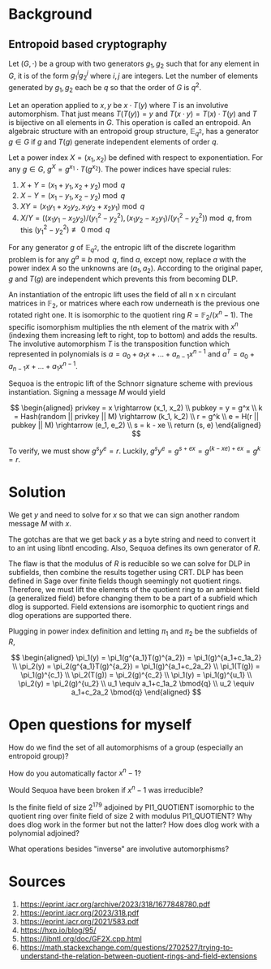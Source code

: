 # Background

## Entropoid based cryptography

Let $(G, \cdot)$ be a group with two generators $g_1, g_2$ such that for any element in $G$, it is of the form $g_1^ig_2^j$ where $i, j$ are integers. Let the number of elements generated by $g_1, g_2$ each be $q$ so that the order of $G$ is $q^2$.

Let an operation applied to $x, y$ be $x\cdot T(y)$ where $T$ is an involutive automorphism. That just means $T(T(y)) = y$ and $T(x\cdot y) = T(x) \cdot T(y)$ and $T$ is bijective on all elements in $G$. This operation is called an entropoid. An algebraic structure with an entropoid group structure, $\mathbb{E}_{q^2}$, has a generator $g\in G$ if $g$ and $T(g)$ generate independent elements of order $q$.

Let a power index $X = (x_1, x_2)$ be defined with respect to exponentiation. For any $g\in G$, $g^X = g^{x_1}\cdot T(g^{x_2})$. The power indices have special rules:

1. $X+Y = (x_1+y_1, x_2+y_2)\bmod{q}$
2. $X-Y = (x_1-y_1, x_2-y_2)\bmod{q}$
3. $XY = (x_1y_1 + x_2y_2, x_1y_2 + x_2y_1)\bmod{q}$
4. $X/Y= ((x_1y_1-x_2y_2)/(y_1^2-y_2^2), (x_1y_2-x_2y_1)/(y_1^2-y_2^2))\bmod{q}$, from this $(y_1^2-y_2^2)\not\equiv 0 \bmod{q}$

For any generator $g$ of $\mathbb{E}_{q^2}$, the entropic lift of the discrete logarithm problem is for any $g^a \equiv b\bmod{q}$, find $a$, except now, replace $a$ with the power index $A$ so the unknowns are $(a_1, a_2)$. According to the original paper, $g$ and $T(g)$ are independent which prevents this from becoming DLP.

An instantiation of the entropic lift uses the field of all n x n circulant matrices in $\mathbb{F}_2$, or matrices where each row underneath is the previous one rotated right one. It is isomorphic to the quotient ring $R = \mathbb{F}_2/(x^n-1)$. The specific isomorphism multiplies the nth element of the matrix with $x^n$ (indexing them increasing left to right, top to bottom) and adds the results. The involutive automorphism $T$ is the transposition function which represented in polynomials is $a = a_0+a_1x+...+a_{n-1}x^{n-1}$ and $a^T = a_0+a_{n-1}x+...+a_1x^{n-1}$.

Sequoa is the entropic lift of the Schnorr signature scheme with previous instantiation. Signing a message $M$ would yield

$$
\begin{aligned}
privkey = x \rightarrow (x_1, x_2) \\
pubkey = y = g^x \\
k = Hash(random || privkey || M) \rightarrow (k_1, k_2) \\
r = g^k \\
e = H(r || pubkey || M) \rightarrow (e_1, e_2) \\
s = k - xe \\
return (s, e)
\end{aligned}
$$

To verify, we must show $g^sy^e = r$. Luckily, $g^sy^e = g^{s+ex} = g^{(k - xe) + ex} = g^k = r$.

# Solution

We get $y$ and need to solve for $x$ so that we can sign another random message $M$ with $x$.

The gotchas are that we get back $y$ as a byte string and need to convert it to an int using libntl encoding. Also, Sequoa defines its own generator of $R$.

The flaw is that the modulus of $R$ is reducible so we can solve for DLP in subfields, then combine the results together using CRT. DLP has been defined in Sage over finite fields though seemingly not quotient rings. Therefore, we must lift the elements of the quotient ring to an ambient field (a generalized field) before changing them to be a part of a subfield which dlog is supported. Field extensions are isomorphic to quotient rings and dlog operations are supported there.

Plugging in power index definition and letting $\pi_1$ and $\pi_2$ be the subfields of $R$,

$$
\begin{aligned}
\pi_1(y) = \pi_1(g^{a_1}T(g)^{a_2}) = \pi_1(g)^{a_1+c_1a_2} \\
\pi_2(y) = \pi_2(g^{a_1}T(g)^{a_2}) = \pi_1(g)^{a_1+c_2a_2} \\
\pi_1(T(g)) = \pi_1(g)^{c_1} \\
\pi_2(T(g)) = \pi_2(g)^{c_2} \\
\pi_1(y) = \pi_1(g)^{u_1} \\
\pi_2(y) = \pi_2(g)^{u_2} \\
u_1 \equiv a_1+c_1a_2 \bmod{q} \\
u_2 \equiv a_1+c_2a_2 \bmod{q}
\end{aligned}
$$

# Open questions for myself

How do we find the set of all automorphisms of a group (especially an entropoid group)?

How do you automatically factor $x^n-1$?

Would Sequoa have been broken if $x^n-1$ was irreducible?

Is the finite field of size $2^{179}$ adjoined by PI1_QUOTIENT isomorphic to the quotient ring over finite field of size 2 with modulus PI1_QUOTIENT? Why does dlog work in the former but not the latter? How does dlog work with a polynomial adjoined?

What operations besides "inverse" are involutive automorphisms?

# Sources

1. https://eprint.iacr.org/archive/2023/318/1677848780.pdf
2. https://eprint.iacr.org/2023/318.pdf
3. https://eprint.iacr.org/2021/583.pdf
4. https://hxp.io/blog/95/
5. https://libntl.org/doc/GF2X.cpp.html
6. https://math.stackexchange.com/questions/2702527/trying-to-understand-the-relation-between-quotient-rings-and-field-extensions
